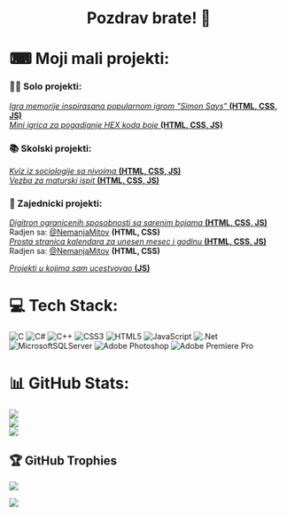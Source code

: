 <h1 align="center">Pozdrav brate! 👋</h1>

# ⌨ Moji mali projekti:

### 👨‍💻 Solo projekti:

<a href = "https://jovan-k.github.io/Memorije/"> <i>Igra memorije inspirasana popularnom igrom "Simon Says" </i><b>(HTML, CSS, JS)</b></a>
<br>
<a href = "https://jovan-k.github.io/ColorGuessr/"> <i>Mini igrica za pogadjanje HEX koda boje </i><b>(HTML, CSS, JS)</b></a>
<br>

### 📚 Skolski projekti:

<a href = "https://jovan-k.github.io/Sociologija-KVIZ/"> <i>Kviz iz sociologije sa nivoima </i><b>(HTML, CSS, JS)</b></a>
<br>
<a href = "https://jovan-k.github.io/Maturski-rad-web-1/"> <i>Vezba za maturski ispit </i><b>(HTML, CSS, JS)</b></a>
<br>

### 🔗 Zajednicki projekti:
<a href = "https://jovan-k.github.io/Digitron/"> <i>Digitron ogranicenih sposobnosti sa sarenim bojama </i><b>(HTML, CSS, JS)</b></a>
Radjen sa: <a href = https://github.com/NemanjaMitov>@NemanjaMitov</a> **(HTML, CSS)**
<br>
<a href = "https://jovan-k.github.io/Kalendar/"> <i>Prosta stranica kalendara za unesen mesec i godinu </i><b>(HTML, CSS, JS)</b></a> Radjen sa: <a href = https://github.com/NemanjaMitov>@NemanjaMitov</a> <b>(HTML, CSS)</b>
<br>

<a href = "https://github.com/stars/Jovan-K/lists/zajednicki-projekti"> <i>Projekti u kojima sam ucestvovao </i><b>(JS)</b></a>






# 💻 Tech Stack:
![C](https://img.shields.io/badge/c-%2300599C.svg?style=for-the-badge&logo=c&logoColor=white) ![C#](https://img.shields.io/badge/c%23-%23239120.svg?style=for-the-badge&logo=c-sharp&logoColor=white) ![C++](https://img.shields.io/badge/c++-%2300599C.svg?style=for-the-badge&logo=c%2B%2B&logoColor=white) ![CSS3](https://img.shields.io/badge/css3-%231572B6.svg?style=for-the-badge&logo=css3&logoColor=white) ![HTML5](https://img.shields.io/badge/html5-%23E34F26.svg?style=for-the-badge&logo=html5&logoColor=white) ![JavaScript](https://img.shields.io/badge/javascript-%23323330.svg?style=for-the-badge&logo=javascript&logoColor=%23F7DF1E) ![.Net](https://img.shields.io/badge/.NET-5C2D91?style=for-the-badge&logo=.net&logoColor=white) ![MicrosoftSQLServer](https://img.shields.io/badge/Microsoft%20SQL%20Sever-CC2927?style=for-the-badge&logo=microsoft%20sql%20server&logoColor=white) ![Adobe Photoshop](https://img.shields.io/badge/adobephotoshop-%2331A8FF.svg?style=for-the-badge&logo=adobephotoshop&logoColor=white) ![Adobe Premiere Pro](https://img.shields.io/badge/Adobe%20Premiere%20Pro-9999FF.svg?style=for-the-badge&logo=Adobe%20Premiere%20Pro&logoColor=white)

# 📊 GitHub Stats:
![](https://github-readme-stats.vercel.app/api?username=Jovan-K&theme=tokyonight&hide_border=false&include_all_commits=false&count_private=false)<br/>
![](https://github-readme-streak-stats.herokuapp.com/?user=Jovan-K&theme=tokyonight&hide_border=false)<br/>
![](https://github-readme-stats.vercel.app/api/top-langs/?username=Jovan-K&theme=tokyonight&hide_border=false&include_all_commits=false&count_private=false&layout=compact)

## 🏆 GitHub Trophies
![](https://github-profile-trophy.vercel.app/?username=Jovan-K&theme=tokyonight&no-frame=true&no-bg=true&margin-w=4)

[![](https://visitcount.itsvg.in/api?id=Jovan-K&icon=2&color=1)](https://visitcount.itsvg.in)


<!---
Jovan-K/Jovan-K is a ✨ special ✨ repository because its `README.md` (this file) appears on your GitHub profile.
You can click the Preview link to take a look at your changes.
--->


